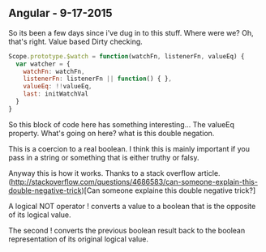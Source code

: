 ## Angular - 9-17-2015

So its been a few days since i've dug in to this stuff. Where were we? Oh,
that's right. Value based Dirty checking.

```Javascript
Scope.prototype.$watch = function(watchFn, listenerFn, valueEq) {
  var watcher = {
    watchFn: watchFn,
    listenerFn: listenerFn || function() { },
    valueEq: !!valueEq,
    last: initWatchVal
  }
}

```

So this block of code here has something interesting... The valueEq property.
What's going on here? what is this double negation.

This is a coercion to a real boolean. I think this is mainly important if you
pass in a string or something that is either truthy or falsy. 

Anyway this is how it works. Thanks to a stack overflow article.
(http://stackoverflow.com/questions/4686583/can-someone-explain-this-double-negative-trick)[Can
someone explaine this double negative trick?]

A logical NOT operator ! converts a value to a boolean that is the opposite of
its logical value.

The second ! converts the previous boolean result back to the boolean
representation of its original logical value.


